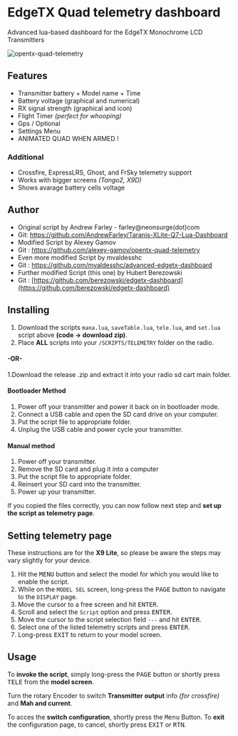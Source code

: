 # EdgeTX Quad telemetry dashboard

Advanced lua-based dashboard for the EdgeTX Monochrome LCD Transmitters

![opentx-quad-telemetry](https://i.postimg.cc/Jz1CdwTG/opentx-quad-telemetry.gif)

## Features

* Transmitter battery + Model name + Time
* Battery voltage (graphical and numerical)
* RX signal strength (graphical and icon)
* Flight Timer *(perfect for whooping)*
* Gps / Optional
* Settings Menu
* ANIMATED QUAD WHEN ARMED !

### Additional

- Crossfire,  ExpressLRS, Ghost, and FrSky telemetry support
- Works with bigger screens *(Tango2, X9D)*
- Shows avarage battery cells voltage

## Author

* Original script by Andrew Farley - farley@neonsurge(dot)com
* Git: https://github.com/AndrewFarley/Taranis-XLite-Q7-Lua-Dashboard
* Modified Script by Alexey Gamov
* Git : https://github.com/alexey-gamov/opentx-quad-telemetry
* Even more modified Script by mvaldesshc
* Git : https://github.com/mvaldesshc/advanced-edgetx-dashboard
* Further modified Script (this one) by Hubert Berezowski
* Git : [https://github.com/berezowski/edgetx-dashboard](https://github.com/berezowski/edgetx-dashboard)

## Installing

1. Download the scripts `mana.lua`, `saveTable.lua`, `tele.lua`, and `set.lua` script above **(code -> download zip)**.
1. Place **ALL** scripts into your `/SCRIPTS/TELEMETRY` folder on the radio.
#### -OR-

1.Download the release .zip and extract it into your radio sd cart main folder.

#### Bootloader Method

1. Power off your transmitter and power it back on in bootloader mode.
1. Connect a USB cable and open the SD card drive on your computer.
1. Put the script file to appropriate folder.
1. Unplug the USB cable and power cycle your transmitter.

#### Manual method

1. Power off your transmitter.
1. Remove the SD card and plug it into a computer
1. Put the script file to appropriate folder.
1. Reinsert your SD card into the transmitter.
1. Power up your transmitter.

If you copied the files correctly, you can now follow next step and **set up the script as telemetry page**.

## Setting telemetry page

These instructions are for the **X9 Lite**, so please be aware the steps may vary slightly for your device.

1. Hit the <kbd>MENU</kbd> button and select the model for which you would like to enable the script.
1. While on the `MODEL SEL` screen, long-press the <kbd>PAGE</kbd> button to navigate to the `DISPLAY` page.
1. Move the cursor to a free screen and hit <kbd>ENTER</kbd>.
1. Scroll and select the `Script` option and press <kbd>ENTER</kbd>.
1. Move the cursor to the script selection field `---` and hit <kbd>ENTER</kbd>.
1. Select one of the listed telemetry scripts and press <kbd>ENTER</kbd>.
1. Long-press <kbd>EXIT</kbd> to return to your model screen.

## Usage

To **invoke the script**, simply long-press the <kbd>PAGE</kbd> button or shortly press <kbd>TELE</kbd> from the **model screen**.

Turn the rotary Encoder to switch **Transmitter output** info *(for crossfire)* and **Mah and current**.

To acces the **switch configuration**, shortly press the <kbd>Menu</kbd> Button. 
To **exit** the configuration page, to cancel, shortly press <kbd>EXIT</kbd> or <kbd>RTN</kbd>.

